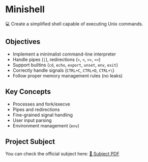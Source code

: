 # Minishell

💻 Create a simplified shell capable of executing Unix commands.

## Objectives
- Implement a minimalist command-line interpreter
- Handle pipes (`|`), redirections (`>`, `<`, `>>`, `<<`)
- Support builtins (`cd`, `echo`, `export`, `unset`, `env`, `exit`)
- Correctly handle signals (`CTRL+C`, `CTRL+D`, `CTRL+\`)
- Follow proper memory management rules (no leaks)

## Key Concepts
- Processes and fork/execve
- Pipes and redirections
- Fine-grained signal handling
- User input parsing
- Environment management (`env`)

## Project Subject
You can check the official subject here: [📑 Subject PDF](./minishell.subject.pdf)
